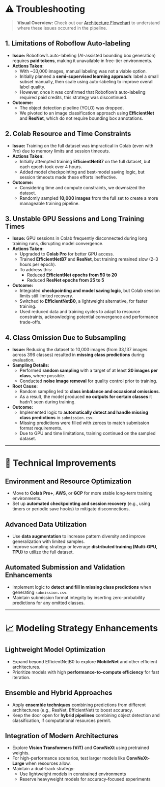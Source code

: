 # ⚠️ Troubleshooting

> **Visual Overview:** Check out our [Architecture Flowchart](https://kwonnayeon.github.io/used-car-model-classification/assets/project_architecture.html) to understand where these issues occurred in the pipeline.

## 1. **Limitations of Roboflow Auto-labeling**
- **Issue:** Roboflow’s auto-labeling (AI-assisted bounding box generation) requires **paid tokens**, making it unavailable in free-tier environments.
- **Actions Taken:**
  - With ~33,000 images, manual labeling was not a viable option.
  - Initially planned a **semi-supervised learning approach**: label a small subset manually, then scale using auto-labeling to improve overall label quality.
  - However, once it was confirmed that Roboflow’s auto-labeling required paid credits, this strategy was discontinued.
- **Outcome:**
  - The object detection pipeline (YOLO) was dropped.
  - We pivoted to an image classification approach using **EfficientNet** and **ResNet**, which do not require bounding box annotations.

## 2. **Colab Resource and Time Constraints**
- **Issue:** Training on the full dataset was impractical in Colab (even with Pro) due to memory limits and session timeouts.
- **Actions Taken:**
  - Initially attempted training **EfficientNetB7** on the full dataset, but each epoch took over 4 hours.
  - Added model checkpointing and best-model saving logic, but session timeouts made these efforts ineffective.
- **Outcome:**
  - Considering time and compute constraints, we downsized the dataset.
  - Randomly sampled **10,000 images** from the full set to create a more manageable training pipeline.

## 3. **Unstable GPU Sessions and Long Training Times**
- **Issue:** GPU sessions in Colab frequently disconnected during long training runs, disrupting model convergence.
- **Actions Taken:**
  - Upgraded to **Colab Pro** for better GPU access.
  - Trained **EfficientNetB7** and **ResNet**, but training remained slow (2–3 hours per epoch).
  - To address this:
    - Reduced **EfficientNet epochs from 50 to 20**
    - Reduced **ResNet epochs from 25 to 5**
- **Outcome:**
  - Integrated **checkpointing and model saving logic**, but Colab session limits still limited recovery.
  - Switched to **EfficientNetB0**, a lightweight alternative, for faster training.
  - Used reduced data and training cycles to adapt to resource constraints, acknowledging potential convergence and performance trade-offs.

## 4. **Class Omission Due to Subsampling**
- **Issue:** Reducing the dataset to 10,000 images (from 33,137 images across 396 classes) resulted in **missing class predictions** during evaluation.
- **Sampling Details:**
  - Performed **random sampling** with a target of at least **20 images per class**, where possible.
  - Conducted **noise image removal** for quality control prior to training.
- **Root Cause:**
  - Random sampling led to **class imbalance and occasional omissions**.
  - As a result, the model produced **no outputs for certain classes** it hadn't seen during training.
- **Outcome:**
  - Implemented logic to **automatically detect and handle missing class predictions** in `submission.csv`.
  - Missing predictions were filled with zeroes to match submission format requirements.
  - Due to GPU and time limitations, training continued on the sampled dataset.

---

# 🔧 Technical Improvements

## Environment and Resource Optimization
- Move to **Colab Pro+**, **AWS**, or **GCP** for more stable long-term training environments.
- Set up **automated checkpointing and session recovery** (e.g., using timers or periodic save hooks) to mitigate disconnections.

## Advanced Data Utilization
- Use **data augmentation** to increase pattern diversity and improve generalization with limited samples.
- Improve sampling strategy or leverage **distributed training (Multi-GPU, TPU)** to utilize the full dataset.

## Automated Submission and Validation Enhancements
- Implement logic to **detect and fill in missing class predictions** when generating `submission.csv`.
- Maintain submission format integrity by inserting zero-probability predictions for any omitted classes.

---

# 📈 Modeling Strategy Enhancements

## Lightweight Model Optimization
- Expand beyond EfficientNetB0 to explore **MobileNet** and other efficient architectures.
- Prioritize models with high **performance-to-compute efficiency** for fast iteration.

## Ensemble and Hybrid Approaches
- Apply **ensemble techniques** combining predictions from different architectures (e.g., ResNet, EfficientNet) to boost accuracy.
- Keep the door open for **hybrid pipelines** combining object detection and classification, if computational resources permit.

## Integration of Modern Architectures
- Explore **Vision Transformers (ViT)** and **ConvNeXt** using pretrained weights.
- For high-performance scenarios, test larger models like **ConvNeXt-Large** when resources allow.
- Maintain a dual-track strategy:  
  - Use lightweight models in constrained environments  
  - Reserve heavyweight models for accuracy-focused experiments